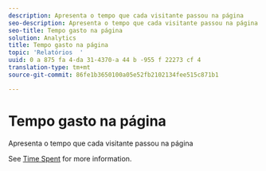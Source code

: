 ```yaml
---
description: Apresenta o tempo que cada visitante passou na página
seo-description: Apresenta o tempo que cada visitante passou na página
seo-title: Tempo gasto na página
solution: Analytics
title: Tempo gasto na página
topic: 'Relatórios  '
uuid: 0 a 875 fa 4-da 31-4370-a 44 b -955 f 22273 cf 4
translation-type: tm+mt
source-git-commit: 86fe1b3650100a05e52fb2102134fee515c871b1

---
```



# Tempo gasto na página

Apresenta o tempo que cada visitante passou na página

See [Time Spent](../../../components/c-variables/c-metrics/metrics-time-spent.md#concept_1241109A742947C9B73E5E2CA2362559) for more information.
